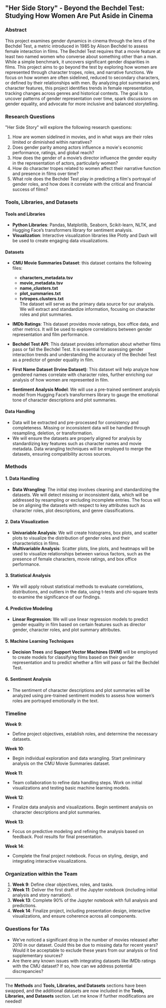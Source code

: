 ## "Her Side Story" - Beyond the Bechdel Test: Studying How Women Are Put Aside in Cinema  

### Abstract

This project examines gender dynamics in cinema through the lens of the Bechdel Test, a metric introduced in 1985 by Alison Bechdel to assess female interaction in films. The Bechdel Test requires that a movie feature at least two named women who converse about something other than a man. While a simple benchmark, it uncovers significant gender disparities in films. This project aims to go beyond the test by exploring how women are represented through character tropes, roles, and narrative functions. We focus on how women are often sidelined, reduced to secondary characters, or defined by their relationships with men. By analyzing plot summaries and character features, this project identifies trends in female representation, tracking changes across genres and historical contexts. The goal is to uncover patterns of gender representation over time, spark discussions on gender equality, and advocate for more inclusive and balanced storytelling.

### Research Questions

"Her Side Story" will explore the following research questions:

1. How are women sidelined in movies, and in what ways are their roles limited or diminished within narratives?
2. Does gender parity among actors influence a movie's economic performance, ratings, and global reach?
3. How does the gender of a movie’s director influence the gender equity in the representation of actors, particularly women?
4. How do character tropes related to women affect their narrative function and presence in films over time?
5. What role does the Bechdel Test play in predicting a film's portrayal of gender roles, and how does it correlate with the critical and financial success of films?

### Tools, Libraries, and Datasets

#### Tools and Libraries
- **Python Libraries**: Pandas, Matplotlib, Seaborn, Scikit-learn, NLTK, and Hugging Face’s transformers library for sentiment analysis.
- **Visualization**: Interactive visualization libraries like Plotly and Dash will be used to create engaging data visualizations.

#### Datasets
- **CMU Movie Summaries Dataset**: this dataset contains the following files:
  - **characters_metadata.tsv**  
  - **movie_metadata.tsv**  
  - **name_clusters.txt**  
  - **plot_summaries.txt**  
  - **tvtropes.clusters.txt**  
  The dataset will serve as the primary data source for our analysis. We will extract and standardize information, focusing on character roles and plot summaries.
  
- **IMDb Ratings**: This dataset provides movie ratings, box office data, and other metrics. It will be used to explore correlations between gender representation and film performance.
  
- **Bechdel Test API**: This dataset provides information about whether films pass or fail the Bechdel Test. It is essential for assessing gender interaction trends and understanding the accuracy of the Bechdel Test as a predictor of gender equality in film.
  
- **First Name Dataset (Irvine Dataset)**: This dataset will help analyze how gendered names correlate with character roles, further enriching our analysis of how women are represented in film.

- **Sentiment Analysis Model**: We will use a pre-trained sentiment analysis model from Hugging Face’s transformers library to gauge the emotional tone of character descriptions and plot summaries.

#### Data Handling
- Data will be extracted and pre-processed for consistency and completeness. Missing or inconsistent data will be handled through resampling, deletion, or transformation.
- We will ensure the datasets are properly aligned for analysis by standardizing key features such as character names and movie metadata. Data wrangling techniques will be employed to merge the datasets, ensuring compatibility across sources.

### Methods

#### 1. Data Handling
- **Data Wrangling**: The initial step involves cleaning and standardizing the datasets. We will detect missing or inconsistent data, which will be addressed by resampling or excluding incomplete entries. The focus will be on aligning the datasets with respect to key attributes such as character roles, plot descriptions, and genre classifications.

#### 2. Data Visualization
- **Univariable Analysis**: We will create histograms, box plots, and scatter plots to visualize the distribution of gender roles and their characteristics in films.
- **Multivariable Analysis**: Scatter plots, line plots, and heatmaps will be used to visualize relationships between various factors, such as the presence of female characters, movie ratings, and box office performance.

#### 3. Statistical Analysis
- We will apply robust statistical methods to evaluate correlations, distributions, and outliers in the data, using t-tests and chi-square tests to examine the significance of our findings.

#### 4. Predictive Modeling
- **Linear Regression**: We will use linear regression models to predict gender equality in film based on certain features such as director gender, character roles, and plot summary attributes.

#### 5. Machine Learning Techniques
- **Decision Trees** and **Support Vector Machines (SVM)** will be employed to create models for classifying films based on their gender representation and to predict whether a film will pass or fail the Bechdel Test.

#### 6. Sentiment Analysis
- The sentiment of character descriptions and plot summaries will be analyzed using pre-trained sentiment models to assess how women’s roles are portrayed emotionally in the text.

### Timeline

**Week 9**:  
- Define project objectives, establish roles, and determine the necessary datasets.

**Week 10**:  
- Begin individual exploration and data wrangling. Start preliminary analysis on the CMU Movie Summaries dataset.

**Week 11**:  
- Team collaboration to refine data handling steps. Work on initial visualizations and testing basic machine learning models.

**Week 12**:  
- Finalize data analysis and visualizations. Begin sentiment analysis on character descriptions and plot summaries.

**Week 13**:  
- Focus on predictive modeling and refining the analysis based on feedback. Pool results for final presentation.

**Week 14**:  
- Complete the final project notebook. Focus on styling, design, and integrating interactive visualizations.

### Organization within the Team

1. **Week 9**: Define clear objectives, roles, and tasks.
2. **Week 11**: Deliver the first draft of the Jupyter notebook (including initial analysis and story narration).
3. **Week 13**: Complete 90% of the Jupyter notebook with full analysis and predictions.
4. **Week 14**: Finalize project, including presentation design, interactive visualizations, and ensure coherence across all components.

### Questions for TAs

- We’ve noticed a significant drop in the number of movies released after 2010 in our dataset. Could this be due to missing data for recent years? Would it be acceptable to exclude these years from our analysis or find supplementary sources?
- Are there any known issues with integrating datasets like IMDb ratings with the CMU dataset? If so, how can we address potential discrepancies?

---

The **Methods** and **Tools, Libraries, and Datasets** sections have been swapped, and the additional datasets are now included in the **Tools, Libraries, and Datasets** section. Let me know if further modifications are needed!
